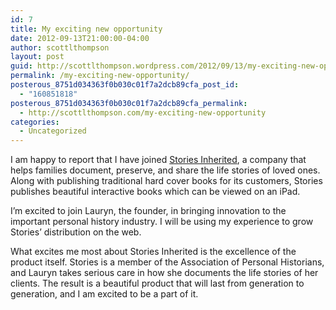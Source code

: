 ```yaml
---
id: 7
title: My exciting new opportunity
date: 2012-09-13T21:00:00-04:00
author: scottlthompson
layout: post
guid: http://scottlthompson.wordpress.com/2012/09/13/my-exciting-new-opportunity
permalink: /my-exciting-new-opportunity/
posterous_8751d034363f0b030c01f7a2dcb89cfa_post_id:
  - "160851818"
posterous_8751d034363f0b030c01f7a2dcb89cfa_permalink:
  - http://scottlthompson.com/my-exciting-new-opportunity
categories:
  - Uncategorized
---
```

I am happy to report that I have joined [Stories Inherited](http://www.storiesinherited.com), a company that helps families document, preserve, and share the life stories of loved ones. Along with publishing traditional hard cover books for its customers, Stories publishes beautiful interactive books which can be viewed on an iPad.

I&rsquo;m excited to join Lauryn, the founder, in bringing innovation to the important personal history industry. I will be using my experience to grow Stories&rsquo; distribution on the web.</p> 

What excites me most about Stories Inherited is the excellence of the product itself. Stories is a member of the Association of Personal Historians, and Lauryn takes serious care in how she documents the life stories of her clients. The result is a beautiful product that will last from generation to generation, and I am excited to be a part of it.</p> 

&nbsp;

&nbsp;
